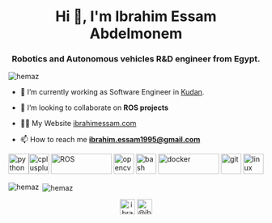 <h1 align="center">Hi 👋, I'm Ibrahim Essam Abdelmonem</h1>
<h3 align="center">Robotics and Autonomous vehicles R&D engineer from Egypt.</h3>

<p align="left"> <img src="https://komarev.com/ghpvc/?username=hemaz" alt="hemaz" /> </p>

- 🔭 I’m currently working as Software Engineer in [Kudan](http://kudan.eu).

- 👯 I’m looking to collaborate on **ROS projects**

- 👨‍💻 My Website [ibrahimessam.com](https://ibrahimessam.com)

- 📫 How to reach me **ibrahim.essam1995@gmail.com**

<p align="left">  <img src="https://upload.wikimedia.org/wikipedia/commons/c/c3/Python-logo-notext.svg" alt="python" width="40" height="40"/><img src="https://upload.wikimedia.org/wikipedia/commons/1/18/ISO_C%2B%2B_Logo.svg" alt="cplusplus" width="40" height="40"/> <img src="https://upload.wikimedia.org/wikipedia/commons/b/bb/Ros_logo.svg" alt="ROS" width="120" height="40"/> <img src="https://www.vectorlogo.zone/logos/opencv/opencv-icon.svg" alt="opencv" width="40" height="40"/>  
<img src="https://www.vectorlogo.zone/logos/gnu_bash/gnu_bash-icon.svg" alt="bash" width="40" height="40"/> <img src="https://upload.wikimedia.org/wikipedia/commons/4/4e/Docker_%28container_engine%29_logo.svg" alt="docker" width="120" height="40"/> <img src="https://www.vectorlogo.zone/logos/git-scm/git-scm-icon.svg" alt="git" width="40" height="40"/> <img src="https://upload.wikimedia.org/wikipedia/commons/3/35/Tux.svg" alt="linux" width="40" height="40"/> </p><p><img align="left" src="https://github-readme-stats.vercel.app/api/top-langs/?username=hemaz&layout=compact&hide=html" alt="hemaz" /></p>

<p>&nbsp;<img align="center" src="https://github-readme-stats.vercel.app/api?username=hemaz&show_icons=true" alt="hemaz" /></p>

<p align="center">
<a href="https://linkedin.com/in/ibrahimessam" target="blank"><img align="center" src="https://cdn.jsdelivr.net/npm/simple-icons@3.0.1/icons/linkedin.svg" alt="ibrahimessam" height="30" width="30" /></a>
<a href="https://medium.com/@ibrahimessam" target="blank"><img align="center" src="https://cdn.jsdelivr.net/npm/simple-icons@3.0.1/icons/medium.svg" alt="@ibrahimessam" height="30" width="30" /></a>
</p>
